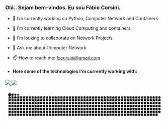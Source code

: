 ### Olá.. Sejam bem-vindos. Eu sou Fábio Corsini.

- 🔭 I’m currently working on Python, Computer Network and Containers
- 🌱 I’m currently learning Cloud Computing and containers
- 👯 I’m looking to collaborate on Network Projects
- 💬 Ask me about Computer Network 
- 📫 How to reach me: fscorsini@gmail.com


- #### Here some of the technologies I'm currently working with:

<div>
<a href="https://github.com/fscorsini">
<img height="150em" src="https://github-readme-stats-dgfd.vercel.app/api/top-langs/?username=fscorsini&layout=compact&langs_count=7&theme=dracula"/>
<img height="150em" src="https://github-readme-stats-dgfd.vercel.app/api?username=fscorsini&show_icons=true&theme=dracula&include_all_commits=true&count_private=true"/>
</div>
  
![Snake animation](https://github.com/fscorsini/fscorsini/blob/output/github-contribution-grid-snake-dark.svg)
